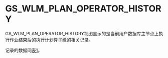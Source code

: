 # GS\_WLM\_PLAN\_OPERATOR\_HISTORY<a name="ZH-CN_TOPIC_0289900379"></a>

GS\_WLM\_PLAN\_OPERATOR\_HISTORY视图显示的是当前用户数据库主节点上执行作业结束后的执行计划算子级的相关记录。

记录的数据同[表1](GS_WLM_PLAN_OPERATOR_INFO.md#zh-cn_topic_0283136905_zh-cn_topic_0111176227_table85181143511)。

